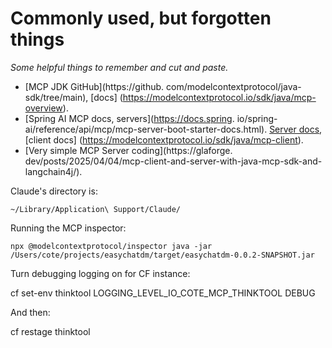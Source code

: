 # Commonly used, but forgotten things

_Some helpful things to remember and cut and paste._

- [MCP JDK GitHub](https://github.
  com/modelcontextprotocol/java-sdk/tree/main), [docs]
  (https://modelcontextprotocol.io/sdk/java/mcp-overview).
- [Spring AI MCP docs, servers](https://docs.spring.
  io/spring-ai/reference/api/mcp/mcp-server-boot-starter-docs.html). [Server
  docs](https://modelcontextprotocol.io/sdk/java/mcp-server), [client docs]
  (https://modelcontextprotocol.io/sdk/java/mcp-client).
- [Very simple MCP Server coding](https://glaforge.
  dev/posts/2025/04/04/mcp-client-and-server-with-java-mcp-sdk-and-langchain4j/).

Claude's directory is:

```~/Library/Application\ Support/Claude/```

Running the MCP inspector:

```npx @modelcontextprotocol/inspector java -jar /Users/cote/projects/easychatdm/target/easychatdm-0.0.2-SNAPSHOT.jar```

Turn debugging logging on for CF instance:

cf set-env thinktool LOGGING_LEVEL_IO_COTE_MCP_THINKTOOL DEBUG

And then:

cf restage thinktool